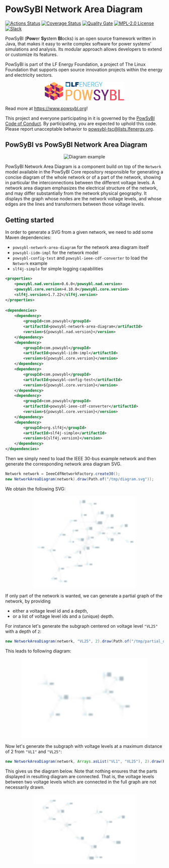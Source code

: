 # PowSyBl Network Area Diagram

[![Actions Status](https://github.com/powsybl/powsybl-network-area-diagram/workflows/CI/badge.svg)](https://github.com/powsybl/powsybl-network-area-diagram/actions)
[![Coverage Status](https://sonarcloud.io/api/project_badges/measure?project=com.powsybl%3Apowsybl-network-area-diagram&metric=coverage)](https://sonarcloud.io/component_measures?id=com.powsybl%3Apowsybl-network-area-diagram&metric=coverage)
[![Quality Gate](https://sonarcloud.io/api/project_badges/measure?project=com.powsybl%3Apowsybl-network-area-diagram&metric=alert_status)](https://sonarcloud.io/dashboard?id=com.powsybl%3Apowsybl-network-area-diagram)
[![MPL-2.0 License](https://img.shields.io/badge/license-MPL_2.0-blue.svg)](https://www.mozilla.org/en-US/MPL/2.0/)
[![Slack](https://img.shields.io/badge/slack-powsybl-blueviolet.svg?logo=slack)](https://join.slack.com/t/powsybl/shared_invite/zt-rzvbuzjk-nxi0boim1RKPS5PjieI0rA)

PowSyBl (**Pow**er **Sy**stem **Bl**ocks) is an open source framework written in Java, that makes it easy to write complex
software for power systems’ simulations and analysis. Its modular approach allows developers to extend or customize its
features.

PowSyBl is part of the LF Energy Foundation, a project of The Linux Foundation that supports open source innovation projects
within the energy and electricity sectors.

<p align="center">
<img src="https://raw.githubusercontent.com/powsybl/powsybl-gse/main/gse-spi/src/main/resources/images/logo_lfe_powsybl.svg?sanitize=true" alt="PowSyBl Logo" width="50%"/>
</p>

Read more at https://www.powsybl.org!

This project and everyone participating in it is governed by the [PowSyBl Code of Conduct](https://github.com/powsybl/.github/blob/main/CODE_OF_CONDUCT.md).
By participating, you are expected to uphold this code. Please report unacceptable behavior to [powsybl-tsc@lists.lfenergy.org](mailto:powsybl-tsc@lists.lfenergy.org).

## PowSyBl vs PowSyBl Network Area Diagram

<p align="center">
<img src="https://user-images.githubusercontent.com/66690739/158350044-36293484-0b0b-4cca-91fa-e8037d4b76bb.png?sanitize=true" alt="Diagram example" width="50%"/>
</p>

PowSyBl Network Area Diagram is a component build on top of the `Network` model available in the PowSyBl Core repository responsible for generating a concise diagram of the whole network or of a part of the network, showing in particular the interconnections between the different voltage levels.
A network area diagram emphasizes the electrical structure of the network, and may differ substantially from the network physical geography.
It displays the graph whose nodes are the network voltage levels, and whose edges are the lines and transformers between those voltage levels.

## Getting started
In order to generate a SVG from a given network, we need to add some Maven dependencies:
- `powsybl-network-area-diagram` for the network area diagram itself
- `powsybl-iidm-impl` for the network model
- `powsybl-config-test` and `powsybl-ieee-cdf-converter` to load the `Network` example
- `slf4j-simple` for simple logging capabilities

```xml
<properties>
    <powsybl.nad.version>0.6.0</powsybl.nad.version>
    <powsybl.core.version>4.10.0</powsybl.core.version>
    <slf4j.version>1.7.22</slf4j.version>
</properties>

<dependencies>
    <dependency>
        <groupId>com.powsybl</groupId>
        <artifactId>powsybl-network-area-diagram</artifactId>
        <version>${powsybl.nad.version}</version>
    </dependency>
    <dependency>
        <groupId>com.powsybl</groupId>
        <artifactId>powsybl-iidm-impl</artifactId>
        <version>${powsybl.core.version}</version>
    </dependency>
    <dependency>
        <groupId>com.powsybl</groupId>
        <artifactId>powsybl-config-test</artifactId>
        <version>${powsybl.core.version}</version>
    </dependency>
    <dependency>
        <groupId>com.powsybl</groupId>
        <artifactId>powsybl-ieee-cdf-converter</artifactId>
        <version>${powsybl.core.version}</version>
    </dependency>
    <dependency>
        <groupId>org.slf4j</groupId>
        <artifactId>slf4j-simple</artifactId>
        <version>${slf4j.version}</version>
    </dependency>
</dependencies>
```

Then we simply need to load the IEEE 30-bus example network and then generate the corresponding network area diagram SVG.
```java
Network network = IeeeCdfNetworkFactory.create30();
new NetworkAreaDiagram(network).draw(Path.of("/tmp/diagram.svg"));
```
We obtain the following SVG:

<p align="center">
<img src=".github/diagram_example.svg?sanitize=true" alt="Diagram IEEE30 network" width="65%"/>
</p>

If only part of the network is wanted, we can generate a partial graph of the network, by providing
- either a voltage level id and a depth,
- or a list of voltage level ids and a (unique) depth.

For instance let's generate the subgraph centered on voltage level `"VL25"` with a depth of `2`:

```java
new NetworkAreaDiagram(network, "VL25", 2).draw(Path.of("/tmp/partial_diagram_25.svg"));
```

This leads to following diagram:

<p align="center">
<img src=".github/partial_diagram_example_25.svg?sanitize=true" alt="Diagram IEEE30 partial network VL25" width="80%"/>
</p>

Now let's generate the subgraph with voltage levels at a maximum distance of 2 from `"VL1"` and `"VL25"`:

```java
new NetworkAreaDiagram(network, Arrays.asList("VL1", "VL25"), 2).draw(Path.of("/tmp/partial_diagram_1_25.svg"));
```

This gives us the diagram below. Note that nothing ensures that the parts displayed in resulting diagram are connected.
That is, the voltage levels between two voltage levels which are connected in the full graph are not necessarily drawn.

<p align="center">
<img src=".github/partial_diagram_example_1_25.svg?sanitize=true" alt="Diagram IEEE30 partial network VL1-VL25" width="65%"/>
</p>
